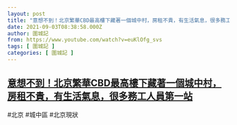 ```yaml
---
layout: post
title: "意想不到！北京繁華CBD最高樓下藏著一個城中村，房租不貴，有生活氣息，很多務工人員第一站"
date: 2021-09-03T08:38:58.000Z
author: 圍城記
from: https://www.youtube.com/watch?v=euKlOfg_svs
tags: [ 圍城記 ]
categories: [ 圍城記 ]
---
```

<!--1630658338000-->
[意想不到！北京繁華CBD最高樓下藏著一個城中村，房租不貴，有生活氣息，很多務工人員第一站](https://www.youtube.com/watch?v=euKlOfg_svs)
------

<div>
#北京 #城中區 #北京現狀
</div>
